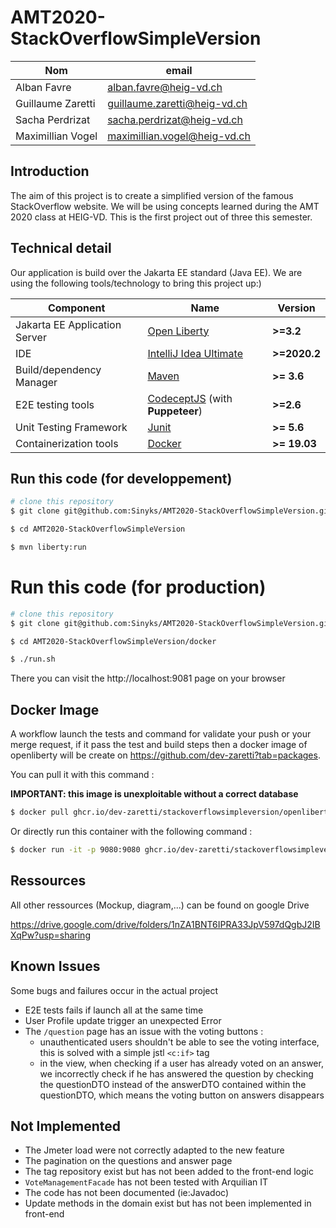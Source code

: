 # AMT2020-StackOverflowSimpleVersion

| Nom               | email                        |
| ----------------- | ---------------------------- |
| Alban Favre       | alban.favre@heig-vd.ch       |
| Guillaume Zaretti | guillaume.zaretti@heig-vd.ch |
| Sacha Perdrizat   | sacha.perdrizat@heig-vd.ch   |
| Maximillian Vogel | maximillian.vogel@heig-vd.ch  |



## Introduction

The aim of this project is to create a simplified version of the famous StackOverflow website. We will be using concepts learned during the AMT 2020 class at HEIG-VD. This is the first project out of three this semester.

## Technical detail

Our application is build over the Jakarta EE standard (Java EE). We are using the following tools/technology to bring this project up:)

| Component                     | Name                                                      | Version      |
| ----------------------------- | --------------------------------------------------------- | ------------ |
| Jakarta EE Application Server | [Open Liberty](openliberty.io/)                           | __>=3.2__    |
| IDE                           | [IntelliJ Idea Ultimate](https://www.jetbrains.com/idea/) | __>=2020.2__ |
| Build/dependency Manager      | [Maven](https://maven.apache.org/)                        | __>= 3.6__   |
| E2E testing tools             | [CodeceptJS](codecept.io/) (with **Puppeteer**)           | __>=2.6__    |
| Unit Testing Framework        | [Junit](https://junit.org/junit5/)                        | __>= 5.6__   |
| Containerization tools        | [Docker](https://www.docker.com/)                         | __>= 19.03__ |

## Run this code (for developpement)

```bash
# clone this repository
$ git clone git@github.com:Sinyks/AMT2020-StackOverflowSimpleVersion.git

$ cd AMT2020-StackOverflowSimpleVersion

$ mvn liberty:run
```

# Run this code (for production)

```bash
# clone this repository
$ git clone git@github.com:Sinyks/AMT2020-StackOverflowSimpleVersion.git

$ cd AMT2020-StackOverflowSimpleVersion/docker

$ ./run.sh
```

There you can visit the http://localhost:9081 page on your browser

## Docker Image

A workflow launch the tests and command for validate your push or your merge request, if it pass the test and build steps then a docker image of openliberty will be create on https://github.com/dev-zaretti?tab=packages.

You can pull it with this command : 

__IMPORTANT: this image is unexploitable without a correct database__ 

```bash
$ docker pull ghcr.io/dev-zaretti/stackoverflowsimpleversion/openliberty:latest
```

Or directly run this container with the following command :

```bash
$ docker run -it -p 9080:9080 ghcr.io/dev-zaretti/stackoverflowsimpleversion/openliberty:latest
```

## Ressources

All other ressources (Mockup, diagram,...) can be found on google Drive

https://drive.google.com/drive/folders/1nZA1BNT6IPRA33JpV597dQgbJ2IBXqPw?usp=sharing

## Known Issues

Some bugs and failures occur in the actual project

- E2E tests fails if launch all at the same time
- User Profile update trigger an unexpected Error
- The ``/question`` page has an issue with the voting buttons :
  * unauthenticated users shouldn't be able to see the voting interface, this is solved with a simple jstl ``<c:if>`` tag
  * in the view, when checking if a user has already voted on an answer, we incorrectly check if he has answered the question by checking the questionDTO instead of the answerDTO contained within the questionDTO, which means the voting button on answers disappears

## Not Implemented

- The Jmeter load were not correctly adapted to the new feature
- The pagination on the questions and answer page
- The tag repository exist but has not been added to the front-end logic
- ``VoteManagementFacade`` has not been tested with Arquilian IT
- The code has not been documented (ie:Javadoc)
- Update methods in the domain exist but has not been implemented in front-end

